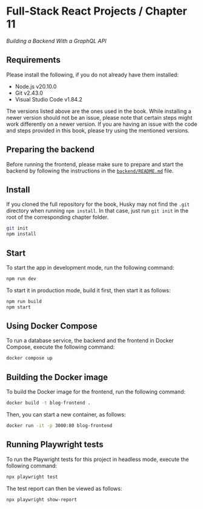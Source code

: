 # Full-Stack React Projects / Chapter 11

_Building a Backend With a GraphQL API_

## Requirements

Please install the following, if you do not already have them installed:

- Node.js v20.10.0
- Git v2.43.0
- Visual Studio Code v1.84.2

The versions listed above are the ones used in the book. While installing a newer version should not be an issue, please note that certain steps might work differently on a newer version. If you are having an issue with the code and steps provided in this book, please try using the mentioned versions.

## Preparing the backend

Before running the frontend, please make sure to prepare and start the backend by following the instructions in the [`backend/README.md`](backend/README.md) file.

## Install

If you cloned the full repository for the book, Husky may not find the `.git` directory when running `npm install`. In that case, just run `git init` in the root of the corresponding chapter folder.

```bash
git init
npm install
```

## Start

To start the app in development mode, run the following command:

```bash
npm run dev
```

To start it in production mode, build it first, then start it as follows:

```bash
npm run build
npm start
```

## Using Docker Compose

To run a database service, the backend and the frontend in Docker Compose, execute the following command:

```bash
docker compose up
```

## Building the Docker image

To build the Docker image for the frontend, run the following command:

```bash
docker build -t blog-frontend .
```

Then, you can start a new container, as follows:

```bash
docker run -it -p 3000:80 blog-frontend
```

## Running Playwright tests

To run the Playwright tests for this project in headless mode, execute the following command:

```bash
npx playwright test
```

The test report can then be viewed as follows:

```bash
npx playwright show-report
```
